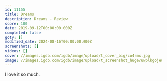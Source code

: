 ```yaml
---
id: 11155
title: Dreams
description: Dreams - Review
score: 100
date: 2019-09-12T00:00:00.000Z
completed: false
goty: []
modified_date: 2024-08-16T00:00:00.000Z
screenshots: []
videos: []
cover: //images.igdb.com/igdb/image/upload/t_cover_big/co4rmx.jpg
image: //images.igdb.com/igdb/image/upload/t_screenshot_huge/uwplkgojeuqxjjna2tjv.jpg
---
```

I love it so much.